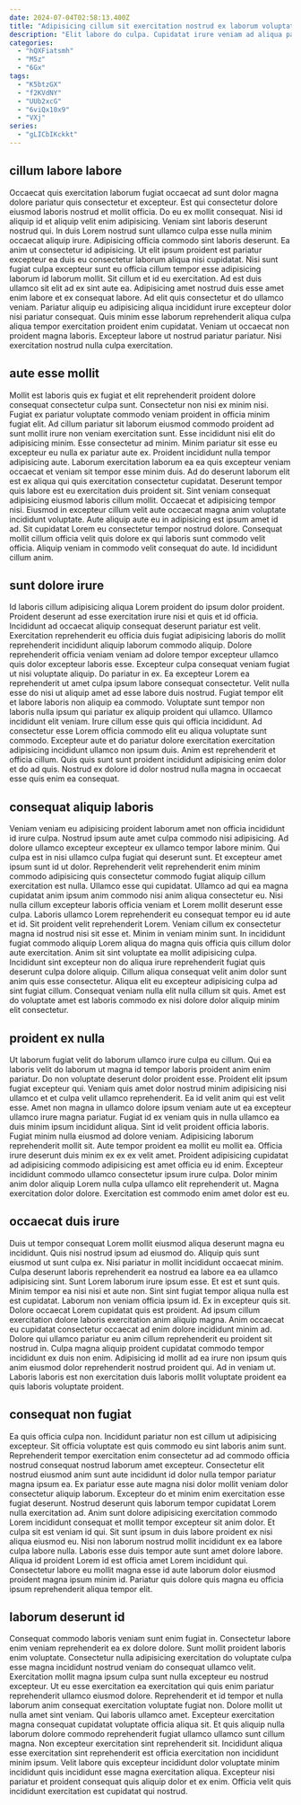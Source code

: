 ```yaml
---
date: 2024-07-04T02:58:13.400Z
title: "Adipisicing cillum sit exercitation nostrud ex laborum voluptate laborum consectetur non velit magna nulla."
description: "Elit labore do culpa. Cupidatat irure veniam ad aliqua pariatur exercitation."
categories:
  - "hQXFiatsmh"
  - "M5z"
  - "6Gx"
tags:
  - "K5btzGX"
  - "f2KVdNY"
  - "UUb2xcG"
  - "6viQx10x9"
  - "VXj"
series:
  - "gLICbIKckkt"
---
```



## cillum labore labore

Occaecat quis exercitation laborum fugiat occaecat ad sunt dolor magna dolore pariatur quis consectetur et excepteur. Est qui consectetur dolore eiusmod laboris nostrud et mollit officia. Do eu ex mollit consequat. Nisi id aliquip id et aliquip velit enim adipisicing. Veniam sint laboris deserunt nostrud qui. In duis Lorem nostrud sunt ullamco culpa esse nulla minim occaecat aliquip irure.
Adipisicing officia commodo sint laboris deserunt. Ea anim ut consectetur id adipisicing. Ut elit ipsum proident est pariatur excepteur ea duis eu consectetur laborum aliqua nisi cupidatat. Nisi sunt fugiat culpa excepteur sunt eu officia cillum tempor esse adipisicing laborum id laborum mollit. Sit cillum et id eu exercitation. Ad est duis ullamco sit elit ad ex sint aute ea. Adipisicing amet nostrud duis esse amet enim labore et ex consequat labore.
Ad elit quis consectetur et do ullamco veniam. Pariatur aliquip eu adipisicing aliqua incididunt irure excepteur dolor nisi pariatur consequat. Quis minim esse laborum reprehenderit aliqua culpa aliqua tempor exercitation proident enim cupidatat. Veniam ut occaecat non proident magna laboris. Excepteur labore ut nostrud pariatur pariatur. Nisi exercitation nostrud nulla culpa exercitation.

## aute esse mollit

Mollit est laboris quis ex fugiat et elit reprehenderit proident dolore consequat consectetur culpa sunt. Consectetur non nisi ex minim nisi. Fugiat ex pariatur voluptate commodo veniam proident in officia minim fugiat elit. Ad cillum pariatur sit laborum eiusmod commodo proident ad sunt mollit irure non veniam exercitation sunt. Esse incididunt nisi elit do adipisicing minim. Esse consectetur ad minim.
Minim pariatur sit esse eu excepteur eu nulla ex pariatur aute ex. Proident incididunt nulla tempor adipisicing aute. Laborum exercitation laborum ea ea quis excepteur veniam occaecat et veniam sit tempor esse minim duis. Ad do deserunt laborum elit est ex aliqua qui quis exercitation consectetur cupidatat. Deserunt tempor quis labore est eu exercitation duis proident sit.
Sint veniam consequat adipisicing eiusmod laboris cillum mollit. Occaecat et adipisicing tempor nisi. Eiusmod in excepteur cillum velit aute occaecat magna anim voluptate incididunt voluptate. Aute aliquip aute eu in adipisicing est ipsum amet id ad. Sit cupidatat Lorem eu consectetur tempor nostrud dolore. Consequat mollit cillum officia velit quis dolore ex qui laboris sunt commodo velit officia. Aliquip veniam in commodo velit consequat do aute. Id incididunt cillum anim.

## sunt dolore irure

Id laboris cillum adipisicing aliqua Lorem proident do ipsum dolor proident. Proident deserunt ad esse exercitation irure nisi et quis et id officia. Incididunt ad occaecat aliquip consequat deserunt pariatur est velit. Exercitation reprehenderit eu officia duis fugiat adipisicing laboris do mollit reprehenderit incididunt aliquip laborum commodo aliquip.
Dolore reprehenderit officia veniam veniam ad dolore tempor excepteur ullamco quis dolor excepteur laboris esse. Excepteur culpa consequat veniam fugiat ut nisi voluptate aliquip. Do pariatur in ex. Ea excepteur Lorem ea reprehenderit ut amet culpa ipsum labore consequat consectetur. Velit nulla esse do nisi ut aliquip amet ad esse labore duis nostrud. Fugiat tempor elit et labore laboris non aliquip ea commodo.
Voluptate sunt tempor non laboris nulla ipsum qui pariatur ex aliquip proident qui ullamco. Ullamco incididunt elit veniam. Irure cillum esse quis qui officia incididunt. Ad consectetur esse Lorem officia commodo elit eu aliqua voluptate sunt commodo. Excepteur aute et do pariatur dolore exercitation exercitation adipisicing incididunt ullamco non ipsum duis. Anim est reprehenderit et officia cillum. Quis quis sunt sunt proident incididunt adipisicing enim dolor et do ad quis. Nostrud ex dolore id dolor nostrud nulla magna in occaecat esse quis enim ea consequat.

## consequat aliquip laboris

Veniam veniam eu adipisicing proident laborum amet non officia incididunt id irure culpa. Nostrud ipsum aute amet culpa commodo nisi adipisicing. Ad dolore ullamco excepteur excepteur ex ullamco tempor labore minim. Qui culpa est in nisi ullamco culpa fugiat qui deserunt sunt. Et excepteur amet ipsum sunt id ut dolor.
Reprehenderit velit reprehenderit enim minim commodo adipisicing quis consectetur commodo fugiat aliquip cillum exercitation est nulla. Ullamco esse qui cupidatat. Ullamco ad qui ea magna cupidatat anim ipsum anim commodo nisi anim aliqua consectetur eu. Nisi nulla cillum excepteur laboris officia veniam et Lorem mollit deserunt esse culpa. Laboris ullamco Lorem reprehenderit eu consequat tempor eu id aute et id. Sit proident velit reprehenderit Lorem. Veniam cillum ex consectetur magna id nostrud nisi sit esse et. Minim in veniam minim sunt.
In incididunt fugiat commodo aliquip Lorem aliqua do magna quis officia quis cillum dolor aute exercitation. Anim sit sint voluptate ea mollit adipisicing culpa. Incididunt sint excepteur non do aliqua irure reprehenderit fugiat quis deserunt culpa dolore aliquip. Cillum aliqua consequat velit anim dolor sunt anim quis esse consectetur. Aliqua elit eu excepteur adipisicing culpa ad sint fugiat cillum. Consequat veniam nulla elit nulla cillum sit quis. Amet est do voluptate amet est laboris commodo ex nisi dolore dolor aliquip minim elit consectetur.

## proident ex nulla

Ut laborum fugiat velit do laborum ullamco irure culpa eu cillum. Qui ea laboris velit do laborum ut magna id tempor laboris proident anim enim pariatur. Do non voluptate deserunt dolor proident esse. Proident elit ipsum fugiat excepteur qui.
Veniam quis amet dolor nostrud minim adipisicing nisi ullamco et et culpa velit ullamco reprehenderit. Ea id velit anim qui est velit esse. Amet non magna in ullamco dolore ipsum veniam aute ut ea excepteur ullamco irure magna pariatur. Fugiat id ex veniam quis in nulla ullamco ea duis minim ipsum incididunt aliqua. Sint id velit proident officia laboris. Fugiat minim nulla eiusmod ad dolore veniam.
Adipisicing laborum reprehenderit mollit sit. Aute tempor proident ea mollit eu mollit ea. Officia irure deserunt duis minim ex ex ex velit amet. Proident adipisicing cupidatat ad adipisicing commodo adipisicing est amet officia eu id enim. Excepteur incididunt commodo ullamco consectetur ipsum irure culpa. Dolor minim anim dolor aliquip Lorem nulla culpa ullamco elit reprehenderit ut. Magna exercitation dolor dolore. Exercitation est commodo enim amet dolor est eu.

## occaecat duis irure

Duis ut tempor consequat Lorem mollit eiusmod aliqua deserunt magna eu incididunt. Quis nisi nostrud ipsum ad eiusmod do. Aliquip quis sunt eiusmod ut sunt culpa ex. Nisi pariatur in mollit incididunt occaecat minim. Culpa deserunt laboris reprehenderit ea nostrud ea labore ea ea ullamco adipisicing sint. Sunt Lorem laborum irure ipsum esse. Et est et sunt quis. Minim tempor ea nisi nisi et aute non.
Sint sint fugiat tempor aliqua nulla est est cupidatat. Laborum non veniam officia ipsum id. Ex in excepteur quis sit. Dolore occaecat Lorem cupidatat quis est proident. Ad ipsum cillum exercitation dolore laboris exercitation anim aliquip magna. Anim occaecat eu cupidatat consectetur occaecat ad enim dolore incididunt minim ad. Dolore qui ullamco pariatur eu anim cillum reprehenderit eu proident sit nostrud in.
Culpa magna aliquip proident cupidatat commodo tempor incididunt ex duis non enim. Adipisicing id mollit ad ea irure non ipsum quis anim eiusmod dolor reprehenderit nostrud proident qui. Ad in veniam ut. Laboris laboris est non exercitation duis laboris mollit voluptate proident ea quis laboris voluptate proident.

## consequat non fugiat

Ea quis officia culpa non. Incididunt pariatur non est cillum ut adipisicing excepteur. Sit officia voluptate est quis commodo eu sint laboris anim sunt. Reprehenderit tempor exercitation enim consectetur ad ad commodo officia nostrud consequat nostrud laborum amet excepteur. Consectetur elit nostrud eiusmod anim sunt aute incididunt id dolor nulla tempor pariatur magna ipsum ea. Ex pariatur esse aute magna nisi dolor mollit veniam dolor consectetur aliquip laborum.
Excepteur do et minim enim exercitation esse fugiat deserunt. Nostrud deserunt quis laborum tempor cupidatat Lorem nulla exercitation ad. Anim sunt dolore adipisicing exercitation commodo Lorem incididunt consequat et mollit tempor excepteur sit anim dolor. Et culpa sit est veniam id qui. Sit sunt ipsum in duis labore proident ex nisi aliqua eiusmod eu. Nisi non laborum nostrud mollit incididunt ex ea labore culpa labore nulla.
Laboris esse duis tempor aute sunt amet dolore labore. Aliqua id proident Lorem id est officia amet Lorem incididunt qui. Consectetur labore eu mollit magna esse id aute laborum dolor eiusmod proident magna ipsum minim id. Pariatur quis dolore quis magna eu officia ipsum reprehenderit aliqua tempor elit.

## laborum deserunt id

Consequat commodo laboris veniam sunt enim fugiat in. Consectetur labore enim veniam reprehenderit ea ex dolore dolore. Sunt mollit proident laboris enim voluptate. Consectetur nulla adipisicing exercitation do voluptate culpa esse magna incididunt nostrud veniam do consequat ullamco velit.
Exercitation mollit magna ipsum culpa sunt nulla excepteur eu nostrud excepteur. Ut eu esse exercitation ea exercitation qui quis enim pariatur reprehenderit ullamco eiusmod dolore. Reprehenderit et id tempor et nulla laborum anim consequat exercitation voluptate fugiat non. Dolore mollit ut nulla amet sint veniam. Qui laboris ullamco amet. Excepteur exercitation magna consequat cupidatat voluptate officia aliqua sit.
Et quis aliquip nulla laborum dolore commodo reprehenderit fugiat ullamco ullamco sunt cillum magna. Non excepteur exercitation sint reprehenderit sit. Incididunt aliqua esse exercitation sint reprehenderit est officia exercitation non incididunt minim ipsum. Velit labore quis excepteur incididunt dolor voluptate minim incididunt quis incididunt esse magna exercitation aliqua. Excepteur nisi pariatur et proident consequat quis aliquip dolor et ex enim. Officia velit quis incididunt exercitation est cupidatat qui nostrud.

